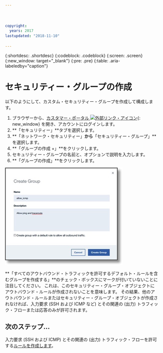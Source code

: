 ```yaml
---



copyright:
  years: 2017
lastupdated: "2018-11-10"

---
```


{:shortdesc: .shortdesc}
{:codeblock: .codeblock}
{:screen: .screen}
{:new_window: target="_blank"}
{:pre: .pre}
{:table: .aria-labeledby="caption"}

# セキュリティー・グループの作成
以下のようにして、カスタム・セキュリティー・グループを作成して構成します。

1. ブラウザーから、[カスタマー・ポータル ![外部リンク・アイコン](../../icons/launch-glyph.svg "外部リンク・アイコン")](https://control.softlayer.com/){: new_window} を開き、アカウントにログインします。
2.	**「セキュリティー」**タブを選択します。
3. **「ネットワーク・セキュリティー」**から**「セキュリティー・グループ」**を選択します。
4.	**「グループの作成 +」**をクリックします。
5.	セキュリティー・グループの名前と、オプションで説明を入力します。
6. **「グループの作成」**をクリックします。

![セキュリティー・グループの作成](./images/create_sg.jpg)

**「すべてのアウトバウンド・トラフィックを許可するデフォルト・ルールを含むグループを作成する」**のチェック・ボックスにマークが付いていないことに注目してください。 これは、このセキュリティー・グループ・オブジェクトにアウトバウンド・ルールが作成されないことを意味します。 その結果、他のアウトバウンド・ルールまたはセキュリティー・グループ・オブジェクトが作成されなければ、入力要求 (SSH および ICMP など) とその関連の (出力) トラフィック・フローまたは応答のみが許可されます。

## 次のステップ...
入力要求 (SSH および ICMP) とその関連の (出力) トラフィック・フローを許可する[ルールを作成します](csg_rule.html)。  
